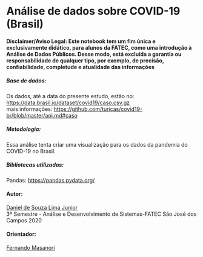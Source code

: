 # Análise de dados sobre COVID-19 (Brasil)

#### Disclaimer/Aviso Legal: Este notebook tem um fim única e exclusivamente didático, para alunos da FATEC, como uma introdução à Análise de Dados Públicos. Desse modo, está excluída a garantia ou responsabilidade de qualquer tipo, por exemplo, de precisão, confiabilidade, completude e atualidade das informações

##### Base de dados:
Os dados, até a data do presente estudo, estão no: https://data.brasil.io/dataset/covid19/caso.csv.gz  
mais informações: https://github.com/turicas/covid19-br/blob/master/api.md#caso
                                                   


##### Metodologia:
Essa análise tenta criar uma visualização para os dados da pandemia do COVID-19 no Brasil.

##### Bibliotecas utilizadas:
Pandas: https://pandas.pydata.org/

#### Autor: 

<a href="https://github.com/OHomemParede">Daniel de Souza Lima Junior</a>  
3º Semestre - Análise e Desenvolvimento de Sistemas-FATEC São José dos Campos 2020

#### Orientador:
<a href="https://github.com/fmasanori">Fernando Masanori</a>



